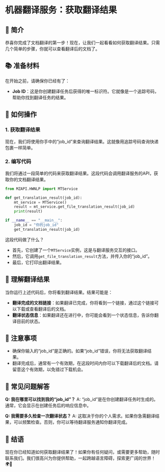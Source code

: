 # 机器翻译服务：获取翻译结果

## 🌟 简介

恭喜你完成了文档翻译的第一步！现在，让我们一起看看如何获取翻译结果。只需几个简单的步骤，你就可以查看翻译后的文档了。

## 📚 准备材料

在开始之前，请确保你已经有了：
- **Job ID**：这是你创建翻译任务后获得的唯一标识符。它就像是一个追踪号码，帮助你找到翻译任务的结果。

## 🚀 如何操作

### 1. 获取翻译结果

现在，我们将使用你手中的“job_id”来查询翻译结果。这就像用追踪号码查询快递包裹一样简单。

### 2. 编写代码

我们将通过一段简单的代码来获取翻译结果。这段代码会调用翻译服务的API，获取你的文档翻译结果。

```python
from MZAPI.HWNLP import MTService

def get_translation_result(job_id):
    mt_service = MTService()
    result = mt_service.get_file_translation_result(job_id)
    print(result)

if __name__ == "__main__":
    job_id = "你的job_id"
    get_translation_result(job_id)
```

这段代码做了什么？
- 首先，它创建了一个`MTService`实例，这是与翻译服务交互的接口。
- 然后，它调用`get_file_translation_result`方法，并传入你的“job_id”。
- 最后，它打印出翻译结果。

## 🎯 理解翻译结果

当你运行上述代码后，你将看到翻译结果。结果可能是：
- **翻译完成的文档链接**：如果翻译已完成，你将看到一个链接，通过这个链接可以下载或查看翻译后的文档。
- **翻译状态信息**：如果翻译还在进行中，你可能会看到一个状态信息，告诉你翻译目前的状态。

## 📝 注意事项

- 确保你输入的“job_id”是正确的。如果“job_id”错误，你将无法获取翻译结果。
- 翻译完成后，通常有一个有效期，在这段时间内你可以下载翻译后的文档。请留意这个有效期，以免错过下载机会。

## 🤔 常见问题解答

**Q: 我在哪里可以找到我的“job_id”？**
A: “job_id”是在你创建翻译任务时生成的。通常，它会显示在创建任务后的响应信息中。


**Q: 我需要多久检查一次翻译状态？**
A: 这取决于你的个人需求。如果你急需翻译结果，可以频繁检查。否则，你可以等待翻译服务通知你翻译完成。

## 🌟 结语

现在你已经知道如何获取翻译结果了！如果你有任何疑问，或需要更多帮助，随时联系我们。我们很高兴为你提供帮助，一起跨越语言障碍，探索更广阔的世界！🌍🚀

